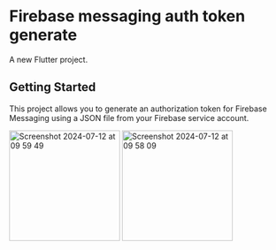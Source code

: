 # Firebase messaging auth token generate

A new Flutter project.

## Getting Started

This project allows you to generate an authorization token for Firebase Messaging using a JSON file from your Firebase service account.

<img width="200" alt="Screenshot 2024-07-12 at 09 59 49" src="https://github.com/user-attachments/assets/0ea443c0-812b-4807-91f0-2194b6b328e6">
<img width="200" alt="Screenshot 2024-07-12 at 09 58 09" src="https://github.com/user-attachments/assets/7bddbd46-dc95-42ea-aa09-3080cedd4979">
